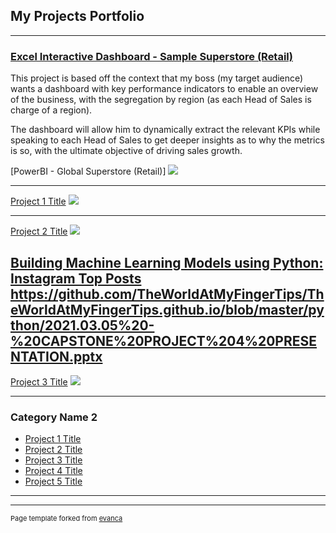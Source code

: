## My Projects Portfolio

---

### [Excel Interactive Dashboard - Sample Superstore (Retail)](/Excel_Dashboard.md)
This project is based off the context that my boss (my target audience) wants a dashboard with key performance indicators to enable an overview of the business, with the segregation by region (as each Head of Sales is charge of a region).

The dashboard will allow him to dynamically extract the relevant KPIs while speaking to each Head of Sales to get deeper insights as to why the metrics is so, with the ultimate objective of driving sales growth.

[PowerBI - Global Superstore (Retail)]
<img src="images/PowerBI-gif.gif"/>

---



[Project 1 Title](/sample_page)
<img src="images/dummy_thumbnail.jpg?raw=true"/>

---
[Project 2 Title](/pdf/sample_presentation.pdf)
<img src="images/dummy_thumbnail.jpg?raw=true"/>

[Building Machine Learning Models using Python: Instagram Top Posts](https://github.com/TheWorldAtMyFingerTips/TheWorldAtMyFingerTips.github.io/blob/master/python/2021.03.05%20-%20CAPSTONE%20PROJECT%204%20PRESENTATION.pptx)
https://github.com/TheWorldAtMyFingerTips/TheWorldAtMyFingerTips.github.io/blob/master/python/2021.03.05%20-%20CAPSTONE%20PROJECT%204%20PRESENTATION.pptx
---
[Project 3 Title](http://example.com/)
<img src="images/dummy_thumbnail.jpg?raw=true"/>

---

### Category Name 2

- [Project 1 Title](http://example.com/)
- [Project 2 Title](http://example.com/)
- [Project 3 Title](http://example.com/)
- [Project 4 Title](http://example.com/)
- [Project 5 Title](http://example.com/)

---




---
<p style="font-size:11px">Page template forked from <a href="https://github.com/evanca/quick-portfolio">evanca</a></p>
<!-- Remove above link if you don't want to attibute -->
